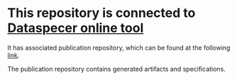 # This repository is connected to [Dataspecer online tool](http://localhost:5174)

It has associated publication repository, which can be found at the following [link](https://github.com/RadStr-bot/test-more-than-one-branch-publication-repo).

The publication repository contains generated artifacts and specifications.